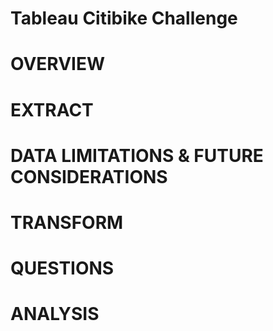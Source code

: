 # Tableau Citibike Challenge

# OVERVIEW
# EXTRACT
# DATA LIMITATIONS & FUTURE CONSIDERATIONS
# TRANSFORM
# QUESTIONS
# ANALYSIS
